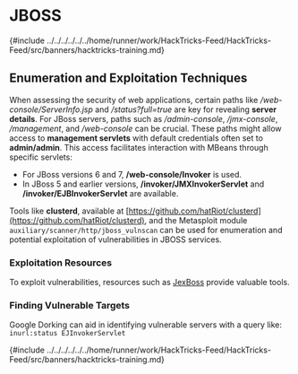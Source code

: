 # JBOSS

{#include ../../../../../../home/runner/work/HackTricks-Feed/HackTricks-Feed/src/banners/hacktricks-training.md}



## Enumeration and Exploitation Techniques

When assessing the security of web applications, certain paths like _/web-console/ServerInfo.jsp_ and _/status?full=true_ are key for revealing **server details**. For JBoss servers, paths such as _/admin-console_, _/jmx-console_, _/management_, and _/web-console_ can be crucial. These paths might allow access to **management servlets** with default credentials often set to **admin/admin**. This access facilitates interaction with MBeans through specific servlets:

- For JBoss versions 6 and 7, **/web-console/Invoker** is used.
- In JBoss 5 and earlier versions, **/invoker/JMXInvokerServlet** and **/invoker/EJBInvokerServlet** are available.

Tools like **clusterd**, available at [https://github.com/hatRiot/clusterd](https://github.com/hatRiot/clusterd), and the Metasploit module `auxiliary/scanner/http/jboss_vulnscan` can be used for enumeration and potential exploitation of vulnerabilities in JBOSS services.

### Exploitation Resources

To exploit vulnerabilities, resources such as [JexBoss](https://github.com/joaomatosf/jexboss) provide valuable tools.

### Finding Vulnerable Targets

Google Dorking can aid in identifying vulnerable servers with a query like: `inurl:status EJInvokerServlet`



{#include ../../../../../../home/runner/work/HackTricks-Feed/HackTricks-Feed/src/banners/hacktricks-training.md}


